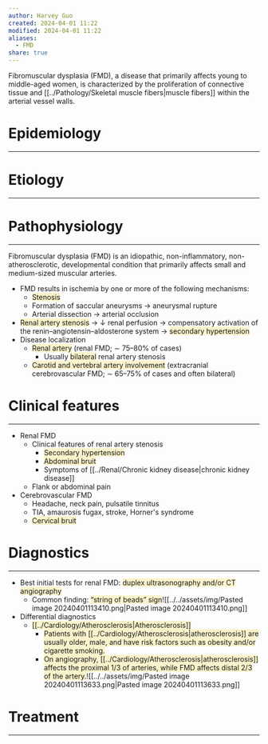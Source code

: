 ```yaml
---
author: Harvey Guo
created: 2024-04-01 11:22
modified: 2024-04-01 11:22
aliases:
  - FMD
share: true
---
```

Fibromuscular dysplasia (FMD), a disease that primarily affects young to middle-aged women, is characterized by the proliferation of connective tissue and [[../Pathology/Skeletal muscle fibers|muscle fibers]] within the arterial vessel walls.
# Epidemiology
---


# Etiology
---


# Pathophysiology
---
Fibromuscular dysplasia (FMD) is an idiopathic, non-inflammatory, non-atherosclerotic, developmental condition that primarily affects small and medium-sized muscular arteries. 
- FMD results in ischemia by one or more of the following mechanisms:
	- <span style="background:rgba(240, 200, 0, 0.2)">Stenosis</span>
	- Formation of saccular aneurysms → aneurysmal rupture
	- Arterial dissection  → arterial occlusion
- <span style="background:rgba(240, 200, 0, 0.2)">Renal artery stenosis</span> → ↓ renal perfusion → compensatory activation of the renin–angiotensin–aldosterone system → <span style="background:rgba(240, 200, 0, 0.2)">secondary hypertension</span>
- Disease localization
	- <span style="background:rgba(240, 200, 0, 0.2)">Renal artery</span> (renal FMD; ∼ 75–80% of cases)
		- Usually <span style="background:rgba(240, 200, 0, 0.2)">bilateral</span> renal artery stenosis
	- <span style="background:rgba(240, 200, 0, 0.2)">Carotid and vertebral artery involvement</span> (extracranial cerebrovascular FMD; ∼ 65–75% of cases and often bilateral)

# Clinical features
---
- Renal FMD
	- Clinical features of renal artery stenosis
		- <span style="background:rgba(240, 200, 0, 0.2)">Secondary hypertension </span>
		- <span style="background:rgba(240, 200, 0, 0.2)">Abdominal bruit</span>
		- Symptoms of [[../Renal/Chronic kidney disease|chronic kidney disease]]
	- Flank or abdominal pain 
- Cerebrovascular FMD
	- Headache, neck pain, pulsatile tinnitus
	- TIA, amaurosis fugax, stroke, Horner's syndrome
	- <span style="background:rgba(240, 200, 0, 0.2)">Cervical bruit</span>

# Diagnostics
---
- Best initial tests for renal FMD: <span style="background:rgba(240, 200, 0, 0.2)">duplex ultrasonography and/or CT angiography</span> 
	- Common finding: <span style="background:rgba(240, 200, 0, 0.2)">“string of beads” sign</span>![[../../assets/img/Pasted image 20240401113410.png|Pasted image 20240401113410.png]]
- Differential diagnostics
	- <span style="background:rgba(240, 200, 0, 0.2)">[[../Cardiology/Atherosclerosis|Atherosclerosis]]</span>
		- <span style="background:rgba(240, 200, 0, 0.2)">Patients with [[../Cardiology/Atherosclerosis|atherosclerosis]] are usually older, male, and have risk factors such as obesity and/or cigarette smoking.</span>
		- <span style="background:rgba(240, 200, 0, 0.2)">On angiography, [[../Cardiology/Atherosclerosis|atherosclerosis]] affects the proximal 1/3 of arteries, while FMD affects distal 2/3 of the artery.</span>![[../../assets/img/Pasted image 20240401113633.png|Pasted image 20240401113633.png]]

# Treatment
---

